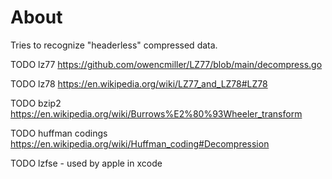 # About

Tries to recognize "headerless" compressed data.



TODO lz77  https://github.com/owencmiller/LZ77/blob/main/decompress.go

TODO lz78  https://en.wikipedia.org/wiki/LZ77_and_LZ78#LZ78

TODO bzip2   https://en.wikipedia.org/wiki/Burrows%E2%80%93Wheeler_transform

TODO huffman codings https://en.wikipedia.org/wiki/Huffman_coding#Decompression

TODO lzfse  - used by apple in xcode
